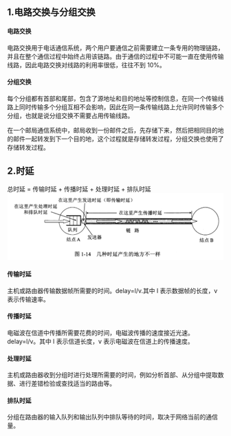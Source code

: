 ## 1.电路交换与分组交换
#### 电路交换 
电路交换用于电话通信系统，两个用户要通信之前需要建立一条专用的物理链路，并且在整个通信过程中始终占用该链路。由于通信的过程中不可能一直在使用传输线路，因此电路交换对线路的利用率很低，往往不到 10%。
#### 分组交换
每个分组都有首部和尾部，包含了源地址和目的地址等控制信息，在同一个传输线路上同时传输多个分组互相不会影响，因此在同一条传输线路上允许同时传输多个分组，也就是说分组交换不需要占用传输线路。

在一个邮局通信系统中，邮局收到一份邮件之后，先存储下来，然后把相同目的地的邮件一起转发到下一个目的地，这个过程就是存储转发过程，分组交换也使用了存储转发过程。
## 2.时延
总时延 = 传输时延 + 传播时延 + 处理时延 + 排队时延  
![loaddefault](https://github.com/wangliang2333/Net/blob/master/imgs/3939369b-3a4a-48a0-b9eb-3efae26dd400.png)
#### 传输时延
主机或路由器传输数据帧所需要的时间。delay=l/v.其中 l 表示数据帧的长度，v 表示传输速率。
#### 传播时延
电磁波在信道中传播所需要花费的时间，电磁波传播的速度接近光速。delay=l/v。其中 l 表示信道长度，v 表示电磁波在信道上的传播速度。
#### 处理时延
主机或路由器收到分组时进行处理所需要的时间，例如分析首部、从分组中提取数据、进行差错检验或查找适当的路由等。
#### 排队时延
分组在路由器的输入队列和输出队列中排队等待的时间，取决于网络当前的通信量。
